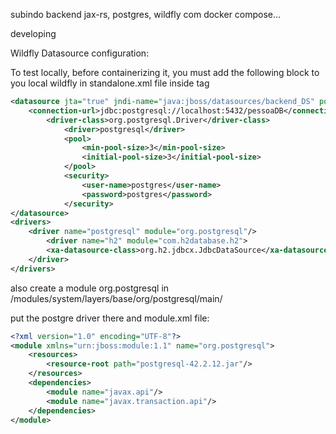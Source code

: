 subindo backend jax-rs, postgres, wildfly com docker compose...

developing

Wildfly Datasource configuration:

To test locally, before containerizing it, you must add the following block to you local wildfly in standalone.xml file inside <datasources> tag 

```xml
<datasource jta="true" jndi-name="java:jboss/datasources/backend_DS" pool-name="backend_DS" enabled="true">
    <connection-url>jdbc:postgresql://localhost:5432/pessoaDB</connection-url>
        <driver-class>org.postgresql.Driver</driver-class>
            <driver>postgresql</driver>
            <pool>
                <min-pool-size>3</min-pool-size>
                <initial-pool-size>3</initial-pool-size>
            </pool>
            <security>
                <user-name>postgres</user-name>
                <password>postgres</password>
            </security>
</datasource>
<drivers>
    <driver name="postgresql" module="org.postgresql"/>
        <driver name="h2" module="com.h2database.h2">
        <xa-datasource-class>org.h2.jdbcx.JdbcDataSource</xa-datasource-class>
    </driver>           
</drivers>
```
also create a module org.postgresql in <wildfly-home>/modules/system/layers/base/org/postgresql/main/

put the postgre driver there and module.xml file:
```xml
<?xml version="1.0" encoding="UTF-8"?>
<module xmlns="urn:jboss:module:1.1" name="org.postgresql"> 
    <resources>
        <resource-root path="postgresql-42.2.12.jar"/>
    </resources>
    <dependencies>
        <module name="javax.api"/>
        <module name="javax.transaction.api"/>
    </dependencies>
</module>
```